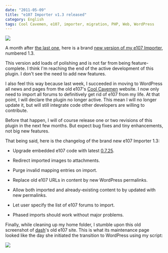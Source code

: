 ```yaml
---
date: "2011-05-09"
title: "e107 Importer v1.3 released"
category: English
tags: Cool Cavemen, e107, importer, migration, PHP, Web, WordPress
---
```


![]({attach}e107-importer-v1-3-option-panel.png)

A month after [the last one]({filename}/2011/e107-importer-1-2-enhanced-bbcode-parser.md), here is a brand [new version of my e107 Importer](https://wordpress.org/extend/plugins/e107-importer/), numbered 1.3.

This version add loads of polishing and is not far from being feature-complete. I think I'm reaching the end of the active development of this plugin. I don't see the need to add new features.

I also feel this way because last week, I succeeded in moving to WordPress all news and pages from the old e107's [Cool Cavemen](https://coolcavemen.com) website. I now only need to import all forums to definitively get rid of e107 from my life. At that point, I will declare the plugin no longer active. This mean I will no longer update it, but will still integrate code other developers are willing to contribute.

Before that happen, I will of course release one or two revisions of this plugin in the next few months. But expect bug fixes and tiny enhancements, not big new features.

That being said, here is the changelog of the brand new e107 Importer 1.3:

  * Upgrade embedded e107 code with latest [0.7.25](https://e107.org/news.php?item.880).

  * Redirect imported images to attachments.

  * Purge invalid mapping entries on import.

  * Replace old e107 URLs in content by new WordPress permalinks.

  * Allow both imported and already-existing content to by updated with new permalinks.

  * Let user specify the list of e107 forums to import.

  * Phased imports should work without major problems.

Finally, while cleaning up my home folder, I stumble upon this old screenshot of [dash](https://kevin.deldycke.com/2008/e107-to-wordpress-migration-v09-plug-in-released#comment-769310955)'s old e107 site. This is what its maintenance page looked like the day she initiated the transition to WordPress using my script:

![]({attach}film-fanatix-com-maintenance-page.png)


